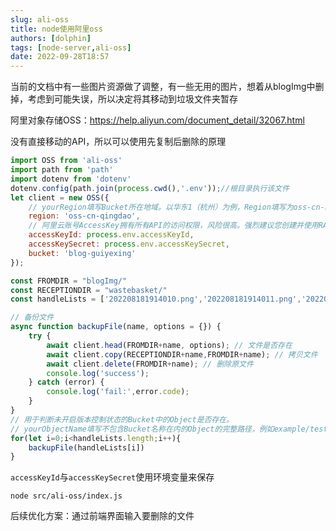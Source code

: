 ```yaml
---
slug: ali-oss
title: node使用阿里oss
authors: [dolphin]
tags: [node-server,ali-oss]
date: 2022-09-28T18:57
---
```


当前的文档中有一些图片资源做了调整，有一些无用的图片，想着从blogImg中删掉，考虑到可能失误，所以决定将其移动到垃圾文件夹暂存

<!--truncate-->

阿里对象存储OSS：https://help.aliyun.com/document_detail/32067.html

没有直接移动的API，所以可以使用先复制后删除的原理

```js title="src/ali-oss/index.js"
import OSS from 'ali-oss'
import path from 'path'
import dotenv from 'dotenv'
dotenv.config(path.join(process.cwd(),'.env'));//根目录执行该文件
let client = new OSS({
    // yourRegion填写Bucket所在地域。以华东1（杭州）为例，Region填写为oss-cn-hangzhou。
    region: 'oss-cn-qingdao',
    // 阿里云账号AccessKey拥有所有API的访问权限，风险很高。强烈建议您创建并使用RAM用户进行API访问或日常运维，请登录RAM控制台创建RAM用户。
    accessKeyId: process.env.accessKeyId,
    accessKeySecret: process.env.accessKeySecret,
    bucket: 'blog-guiyexing'
});

const FROMDIR = "blogImg/"
const RECEPTIONDIR = "wastebasket/"
const handleLists = ['202208181914010.png','202208181914011.png','202208181914012.png']

// 备份文件
async function backupFile(name, options = {}) {
    try {
        await client.head(FROMDIR+name, options); // 文件是否存在
        await client.copy(RECEPTIONDIR+name,FROMDIR+name); // 拷贝文件
        await client.delete(FROMDIR+name); // 删除原文件
        console.log('success');
    } catch (error) {
        console.log('fail:',error.code);
    }
}
// 用于判断未开启版本控制状态的Bucket中的Object是否存在。
// yourObjectName填写不包含Bucket名称在内的Object的完整路径，例如example/test.txt。
for(let i=0;i<handleLists.length;i++){
    backupFile(handleLists[i])
}
```

`accessKeyId`与`accessKeySecret`使用环境变量来保存

```shell
node src/ali-oss/index.js
```

后续优化方案：通过前端界面输入要删除的文件
